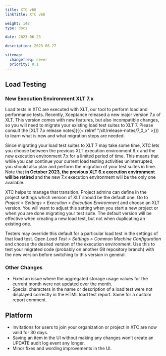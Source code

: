 ```yaml
---
title: XTC v68
linkTitle: XTC v68

weight: 148
type: docs

date: 2023-06-23

description: 2023-06-27

sitemap:
  changefreq: never
  priority: 0.1
---
```


## Load Testing

### New Execution Environment XLT 7.x

Load tests in XTC are executed with XLT, our tool to perform load and performance tests. Recently, Xceptance released a new major version 7.x of XLT. This version comes with new features, but also incompatible changes, so you will need to migrate your existing load test suites to XLT 7. Please consult the [XLT 7.x release notes]({{< relref "/xlt/release-notes/7_0_x" >}}) to learn what is new and what migration steps are needed.

Since migrating your load test suites to XLT 7 may take some time,  XTC lets you choose between the previous XLT execution environment 6.x and the new execution environment 7.x for a limited period of time. This means that while you can continue your current load testing activities uninterrupted, you should also plan and perform the migration of your test suites in time. Note that **in October 2023, the previous XLT 6.x execution environment will be retired** and the new 7.x execution environment will be the only one available.

XTC helps to manage that transition. Project admins can define in the project settings which version of XLT should be the default one. Go to *Project > Settings > Execution > Execution Environment* and choose an XLT version. You will want to adjust this setting when you start a new project or when you are done migrating your test suite. The default version will be effective when creating a new load test, but not when duplicating an existing one.

Testers may override this default for a particular load test in the settings of that load test. Open *Load Test > Settings > Common Machine Configuration* and choose the desired version of the execution environment. Use this to test your migrated code (probably on another Git repository branch) with the new version before switching to this version in general.

### Other Changes

* Fixed an issue where the aggregated storage usage values for the current month were not updated over the month.
* Special characters in the name or description of a load test were not displayed correctly in the HTML load test report. Same for a custom report comment.


## Platform

* Invitations for users to join your organization or project in XTC are now valid for 30 days.
* Saving an item in the UI without making any changes won’t create an UPDATE audit log event any longer.
* Minor fixes and wording improvements in the UI.

